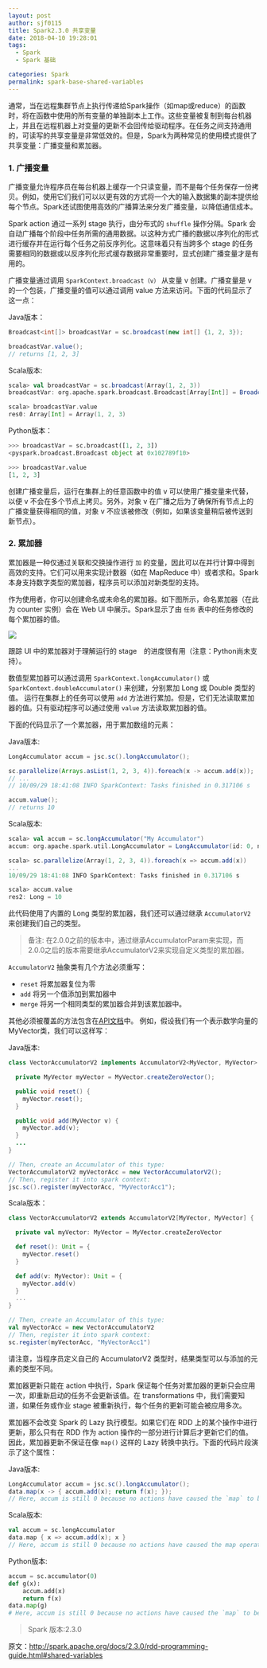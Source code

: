 ```yaml
---
layout: post
author: sjf0115
title: Spark2.3.0 共享变量
date: 2018-04-10 19:28:01
tags:
  - Spark
  - Spark 基础

categories: Spark
permalink: spark-base-shared-variables
---
```



通常，当在远程集群节点上执行传递给Spark操作（如map或reduce）的函数时，将在函数中使用的所有变量的单独副本上工作。这些变量被复制到每台机器上，并且在远程机器上对变量的更新不会回传给驱动程序。在任务之间支持通用的，可读写的共享变量是非常低效的。但是，Spark为两种常见的使用模式提供了共享变量：广播变量和累加器。

### 1. 广播变量

广播变量允许程序员在每台机器上缓存一个只读变量，而不是每个任务保存一份拷贝。例如，使用它们我们可以以更有效的方式将一个大的输入数据集的副本提供给每个节点。Spark还试图使用高效的广播算法来分发广播变量，以降低通信成本。

Spark action 通过一系列 stage 执行，由分布式的 `shuffle` 操作分隔。Spark 会自动广播每个阶段中任务所需的通用数据。以这种方式广播的数据以序列化的形式进行缓存并在运行每个任务之前反序列化。这意味着只有当跨多个 stage 的任务需要相同的数据或以反序列化形式缓存数据非常重要时，显式创建广播变量才是有用的。

广播变量通过调用 `SparkContext.broadcast（v）` 从变量 v 创建。广播变量是 v 的一个包装，广播变量的值可以通过调用 value 方法来访问。下面的代码显示了这一点：

Java版本：
```java
Broadcast<int[]> broadcastVar = sc.broadcast(new int[] {1, 2, 3});

broadcastVar.value();
// returns [1, 2, 3]
```
Scala版本:
```scala
scala> val broadcastVar = sc.broadcast(Array(1, 2, 3))
broadcastVar: org.apache.spark.broadcast.Broadcast[Array[Int]] = Broadcast(0)

scala> broadcastVar.value
res0: Array[Int] = Array(1, 2, 3)
```
Python版本：
```python
>>> broadcastVar = sc.broadcast([1, 2, 3])
<pyspark.broadcast.Broadcast object at 0x102789f10>

>>> broadcastVar.value
[1, 2, 3]
```

创建广播变量后，运行在集群上的任意函数中的值 v 可以使用广播变量来代替，以便 v 不会在多个节点上拷贝。另外，对象 v 在广播之后为了确保所有节点上的广播变量获得相同的值，对象 v 不应该被修改（例如，如果该变量稍后被传送到新节点）。

### 2. 累加器

累加器是一种仅通过关联和交换操作进行 `加` 的变量，因此可以在并行计算中得到高效的支持。它们可以用来实现计数器（如在 MapReduce 中）或者求和。Spark 本身支持数字类型的累加器，程序员可以添加对新类型的支持。

作为使用者，你可以创建命名或未命名的累加器。如下图所示，命名累加器（在此为 counter 实例）会在 Web UI 中展示。Spark显示了由 `任务` 表中的任务修改的每个累加器的值。

![](https://github.com/sjf0115/PubLearnNotes/blob/master/image/Spark/spark-base-shared-variables-1.png?raw=true)

跟踪 UI 中的累加器对于理解运行的 stage　的进度很有用（注意：Python尚未支持）。

数值型累加器可以通过调用 `SparkContext.longAccumulator()` 或 `SparkContext.doubleAccumulator()` 来创建，分别累加 Long 或 Double 类型的值。 运行在集群上的任务可以使用 `add` 方法进行累加。但是，它们无法读取累加器的值。只有驱动程序可以通过使用 `value` 方法读取累加器的值。

下面的代码显示了一个累加器，用于累加数组的元素：

Java版本:
```java
LongAccumulator accum = jsc.sc().longAccumulator();

sc.parallelize(Arrays.asList(1, 2, 3, 4)).foreach(x -> accum.add(x));
// ...
// 10/09/29 18:41:08 INFO SparkContext: Tasks finished in 0.317106 s

accum.value();
// returns 10
```

Scala版本:
```scala
scala> val accum = sc.longAccumulator("My Accumulator")
accum: org.apache.spark.util.LongAccumulator = LongAccumulator(id: 0, name: Some(My Accumulator), value: 0)

scala> sc.parallelize(Array(1, 2, 3, 4)).foreach(x => accum.add(x))
...
10/09/29 18:41:08 INFO SparkContext: Tasks finished in 0.317106 s

scala> accum.value
res2: Long = 10
```
此代码使用了内置的 Long 类型的累加器，我们还可以通过继承 `AccumulatorV2` 来创建我们自己的类型。

> 备注:
> 在2.0.0之前的版本中，通过继承AccumulatorParam来实现，而2.0.0之后的版本需要继承AccumulatorV2来实现自定义类型的累加器。

`AccumulatorV2` 抽象类有几个方法必须重写：
- `reset` 将累加器复位为零
- `add` 将另一个值添加到累加器中
- `merge` 将另一个相同类型的累加器合并到该累加器中。

其他必须被覆盖的方法包含在[API文档](http://spark.apache.org/docs/2.3.0/api/scala/index.html#org.apache.spark.util.AccumulatorV2)中。 例如，假设我们有一个表示数学向量的MyVector类，我们可以这样写：

Java版本:
```java
class VectorAccumulatorV2 implements AccumulatorV2<MyVector, MyVector> {

  private MyVector myVector = MyVector.createZeroVector();

  public void reset() {
    myVector.reset();
  }

  public void add(MyVector v) {
    myVector.add(v);
  }
  ...
}

// Then, create an Accumulator of this type:
VectorAccumulatorV2 myVectorAcc = new VectorAccumulatorV2();
// Then, register it into spark context:
jsc.sc().register(myVectorAcc, "MyVectorAcc1");
```
Scala版本：
```scala
class VectorAccumulatorV2 extends AccumulatorV2[MyVector, MyVector] {

  private val myVector: MyVector = MyVector.createZeroVector

  def reset(): Unit = {
    myVector.reset()
  }

  def add(v: MyVector): Unit = {
    myVector.add(v)
  }
  ...
}

// Then, create an Accumulator of this type:
val myVectorAcc = new VectorAccumulatorV2
// Then, register it into spark context:
sc.register(myVectorAcc, "MyVectorAcc1")
```
请注意，当程序员定义自己的 AccumulatorV2 类型时，结果类型可以与添加的元素的类型不同。

累加器更新只能在 action 中执行，Spark 保证每个任务对累加器的更新只会应用一次，即重新启动的任务不会更新该值。在 transformations 中，我们需要知道，如果任务或作业 stage 被重新执行，每个任务的更新可能会被应用多次。

累加器不会改变 Spark 的 Lazy 执行模型。如果它们在 RDD 上的某个操作中进行更新，那么只有在 RDD 作为 action 操作的一部分进行计算后才更新它们的值。因此，累加器更新不保证在像 `map()` 这样的 Lazy 转换中执行。下面的代码片段演示了这个属性：

Java版本:
```java
LongAccumulator accum = jsc.sc().longAccumulator();
data.map(x -> { accum.add(x); return f(x); });
// Here, accum is still 0 because no actions have caused the `map` to be computed.
```
Scala版本:
```scala
val accum = sc.longAccumulator
data.map { x => accum.add(x); x }
// Here, accum is still 0 because no actions have caused the map operation to be computed.
```
Python版本:
```python
accum = sc.accumulator(0)
def g(x):
    accum.add(x)
    return f(x)
data.map(g)
# Here, accum is still 0 because no actions have caused the `map` to be computed.
```

> Spark 版本:2.3.0

原文：http://spark.apache.org/docs/2.3.0/rdd-programming-guide.html#shared-variables
